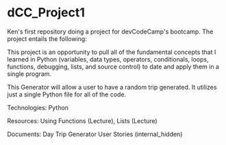 # dCC_Project1
Ken's first repository doing a project for devCodeCamp's bootcamp.  The project entails the following:

This project is an opportunity to pull all of the fundamental concepts that I learned in Python (variables, data types, operators, conditionals, loops, functions, debugging, lists, and source control) to date and apply them in a single program.

This Generator will allow a user to have a random trip generated. It utilizes just a single Python file for all of the code.

Technologies: Python

Resources: Using Functions (Lecture), Lists (Lecture)

Documents: Day Trip Generator User Stories (internal_hidden)
